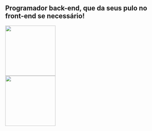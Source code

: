 ## Programador back-end, que da seus pulo no front-end se necessário!
<div align="between">
  <div>
    <img height="160em" src="https://github-readme-stats.vercel.app/api?username=brayanJordan&show_icons=true&theme=dark&include_all_commits=true&count_private=true"/>
  </div>
  <div>
    <img height="160em" src="https://github-readme-stats.vercel.app/api/top-langs/?username=brayanJordan&layout=compact&langs_count=7&theme=dark"/>
  </div>
</div>
